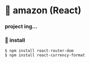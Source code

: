 # 🐰 amazon (React)

### project ing... 


### 📎 install
```
$ npm install react-router-dom 
$ npm install react-currency-format
```
